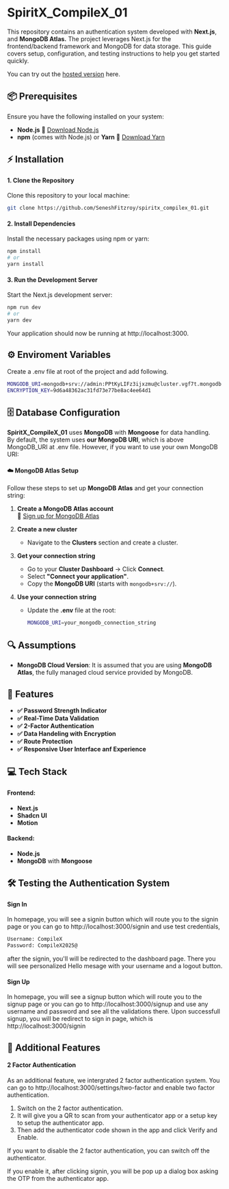 # SpiritX_CompileX_01

This repository contains an authentication system developed with <b>Next.js</b>, and <b>MongoDB Atlas.</b> The project leverages Next.js for the frontend/backend framework and MongoDB for data storage. This guide covers setup, configuration, and testing instructions to help you get started quickly.

You can try out the [hosted version](https://spiritx-compilex-01.vercel.app/) here.

## 📦 Prerequisites
Ensure you have the following installed on your system:

- **Node.js** 🔗 [Download Node.js](https://nodejs.org/)
- **npm** (comes with Node.js) or **Yarn** 🔗 [Download Yarn](https://yarnpkg.com/)

## ⚡️ Installation

#### 1. Clone the Repository

Clone this repository to your local machine:

```bash
git clone https://github.com/SeneshFitzroy/spiritx_compilex_01.git
```

#### 2. Install Dependencies
Install the necessary packages using npm or yarn:
```bash
npm install
# or
yarn install
```

#### 3. Run the Development Server
Start the Next.js development server:
```bash
npm run dev
# or
yarn dev
```

Your application should now be running at http://localhost:3000.

## ⚙️ Enviroment Variables
Create a .env file at root of the project and add following.
```bash
MONGODB_URI=mongodb+srv://admin:PPtKyLIFz3ijxzmu@cluster.vgf7t.mongodb.net/Signup
ENCRYPTION_KEY=9d6a48362ac31fd73e77be8ac4ee64d1
```

## 🗄️ Database Configuration

**SpiritX_CompileX_01** uses **MongoDB** with **Mongoose** for data handling.  
By default, the system uses **our MongoDB URI**, which is above MongoDB_URI at .env file. However, if you want to use your own MongoDB URI:

#### ☁️ MongoDB Atlas Setup

Follow these steps to set up **MongoDB Atlas** and get your connection string:

1. **Create a MongoDB Atlas account**  
   🔗 [Sign up for MongoDB Atlas](https://account.mongodb.com/account/login)  

2. **Create a new cluster**  
   - Navigate to the **Clusters** section and create a cluster. 

3. **Get your connection string**  
   - Go to your **Cluster Dashboard** → Click **Connect**.  
   - Select **"Connect your application"**.  
   - Copy the **MongoDB URI** (starts with `mongodb+srv://`).  

4. **Use your connection string**  
   - Update the **.env** file at the root:  
     ```bash
     MONGODB_URI=your_mongodb_connection_string
     ```

## 🔍 Assumptions

- **MongoDB Cloud Version**: It is assumed that you are using **MongoDB Atlas**, the fully managed cloud service provided by MongoDB.

## 🚀 Features

- **✅ Password Strength Indicator** 
- **✅ Real-Time Data Validation**
- **✅ 2-Factor Authentication**
- **✅ Data Handeling with Encryption**
- **✅ Route Protection**
- **✅ Responsive User Interface anf Experience**

## 💻 Tech Stack

#### Frontend:
- **Next.js**
- **Shadcn UI**
- **Motion**

#### Backend:
- **Node.js**
- **MongoDB** with **Mongoose**

## 🛠️ Testing the Authentication System

#### Sign In
In homepage, you will see a signin button which will route you to the signin page or you can go to http://localhost:3000/signin and use test credentials,

```bash
Username: CompileX
Password: CompileX2025@
```

after the signin, you'll will be redirected to the dashboard page. There you will see personalized Hello mesage with your username and a logout button.

#### Sign Up
In homepage, you will see a signup button which will route you to the signup page or you can go to http://localhost:3000/signup and use any username and password and see all the validations there. Upon successfull signup, you will be redirect to sign in page, which is http://localhost:3000/signin


## 🎉 Additional Features

#### 2 Factor Authentication
As an additional feature, we intergrated 2 factor authentication system. You can go to http://localhost:3000/settings/two-factor and enable two factor authentication. 

1. Switch on the 2 factor authentication.
2. It will give you a QR to scan from your authenticator app or a setup key to setup the authenticator app.
3. Then add the authenticator code shown in the app and click Verify and Enable.

If you want to disable the 2 factor authentication, you can switch off the authenticator.

If you enable it, after clicking signin, you will be pop up a dialog box asking the OTP from the authenticator app.

<!-- Although, we can't provide real-time authenticator code for this, if you want to try out 2 factor authentication system without setting up your own, use
```bash
Username: CompileXAuthenticator
Passsword: CompileX2025@
```
For maximum experience, we suggest you to enable 2 factor authentication using above "CompileX" account. So you can try with real OTP. -->

<!-- ### 5. Viewing User Info on MongoDB Database
To inspect the user data:

1. Visit MongoDB Sign In at https://account.mongodb.com/account/login
2. Log in using the following credentials:
    Email: teamcompilex@gmail.com
    Password: mEzmiz-wyczup-7hycto

Once logged in, navigate to the Signup database to view the stored data. 
(https://cloud.mongodb.com/v2/66e6b967c047941487e9c1d7#/metrics/replicaSet/67cbbe6c9ec8437dc8e31c3d/explorer)

In there, you will see users with usernames, hashed passwords, and 2 factor authentication detail. -->
